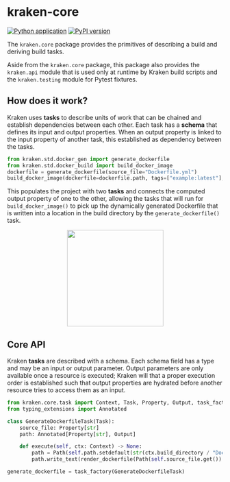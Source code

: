 # kraken-core

[![Python application](https://github.com/kraken-build/kraken-core/actions/workflows/python-package.yml/badge.svg)](https://github.com/kraken-build/kraken-core/actions/workflows/python-package.yml)
[![PyPI version](https://badge.fury.io/py/kraken-core.svg)](https://badge.fury.io/py/kraken-core)

The `kraken.core` package provides the primitives of describing a build and deriving build tasks.

Aside from the `kraken.core` package, this package also provides the `kraken.api` module that is
used only at runtime by Kraken build scripts and the `kraken.testing` module for Pytest fixtures.

## How does it work?

Kraken uses **tasks** to describe units of work that can be chained and establish dependencies between each other.
Each task has a **schema** that defines its input and output properties. When an output property is linked to the
input property of another task, this established as dependency between the tasks.

```py
from kraken.std.docker_gen import generate_dockerfile
from kraken.std.docker_build import build_docker_image
dockerfile = generate_dockerfile(source_file="Dockerfile.yml")
build_docker_image(dockerfile=dockerfile.path, tags=["example:latest"], load=True)
```

This populates the project with two **tasks** and connects the computed output property of one to the other,
allowing the tasks that will run for `build_docker_image()` to pick up the dynamically generated Dockerfile that
is written into a location in the build directory by the `generate_dockerfile()` task.

<p align="center"><img src="assets/graph.png" height="225px"></p>

## Core API

Kraken **tasks** are described with a schema. Each schema field has a type and may be an input or output parameter.
Output parameters are only available once a resource is executed; Kraken will that a proper execution order is
established such that output properties are hydrated before another resource tries to access them as an input.

```py
from kraken.core.task import Context, Task, Property, Output, task_factory
from typing_extensions import Annotated

class GenerateDockerfileTask(Task):
    source_file: Property[str]
    path: Annotated[Property[str], Output]

    def execute(self, ctx: Context) -> None:
        path = Path(self.path.setdefault(str(ctx.build_directory / "Dockerfile")))
        path.write_text(render_dockerfile(Path(self.source_file.get()).read_text()))

generate_dockerfile = task_factory(GenerateDockerfileTask)
```

